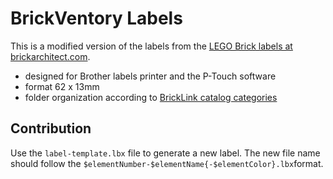 # BrickVentory Labels

This is a modified version of the labels from the [LEGO Brick labels at brickarchitect.com](http://http://brickarchitect.com/labels/).

- designed for Brother labels printer and the P-Touch software
- format 62 x 13mm
- folder organization according to [BrickLink catalog categories](http://www.bricklink.com/catalogTree.asp?itemType=P)

## Contribution

Use the `label-template.lbx` file to generate a new label. The new file name should follow the `$elementNumber-$elementName{-$elementColor}.lbx`format.



